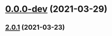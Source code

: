 # [0.0.0-dev](https://github.com/AlexRogalskiy/github-action-image-resizer/compare/v2.0.1...v0.0.0-dev) (2021-03-29)



## [2.0.1](https://github.com/AlexRogalskiy/github-action-image-resizer/compare/2.0.1...v2.0.1) (2021-03-23)



